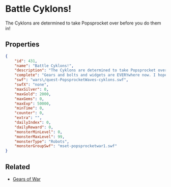 # Battle Cyklons!

The Cyklons are determined to take Popsprocket over before you do them in!

## Properties

```json
{
    "id": 431,
    "name": "Battle Cyklons!",
    "description": "The Cyklons are determined to take Popsprocket over before you do them in!",
    "complete": "Gears and bolts and widgets are EVERYwhere now. I hope Yix can reuse all these parts!",
    "swf": "wars\/quest-PopsprocketWaves-cyklons.swf",
    "swfX": "none",
    "maxSilver": 0,
    "maxGold": 2000,
    "maxGems": 0,
    "maxExp": 50000,
    "minTime": 0,
    "counter": 0,
    "extra": "",
    "dailyIndex": 0,
    "dailyReward": 0,
    "monsterMinLevel": 0,
    "monsterMaxLevel": 99,
    "monsterType": "Robots",
    "monsterGroupSwf": "mset-popsprocketwar1.swf"
}
```

## Related

- [Gears of War](../items/2520-gears-of-war.md)

